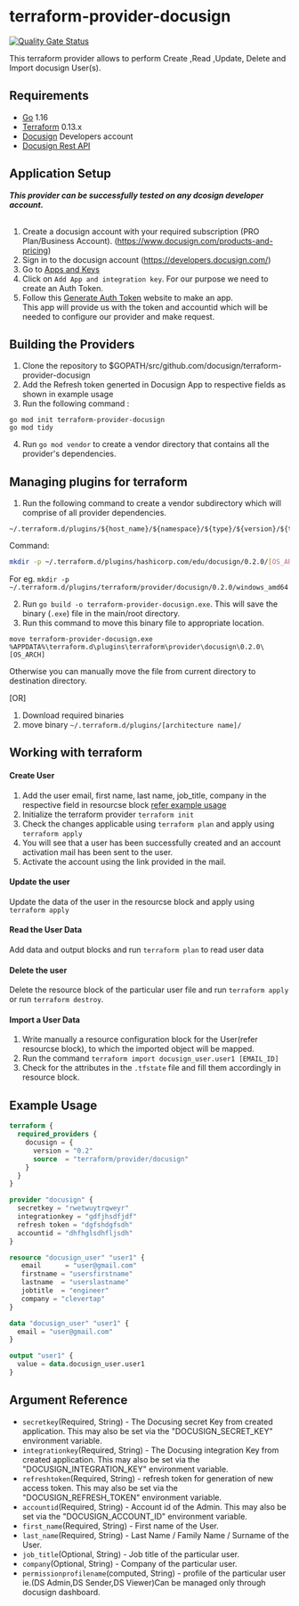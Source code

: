 # terraform-provider-docusign

[![Quality Gate Status](https://sonarcloud.io/api/project_badges/measure?project=ultratendency_terraform-provider-docusign&metric=alert_status)](https://sonarcloud.io/summary/new_code?id=ultratendency_terraform-provider-docusign)

This terraform provider allows to perform Create ,Read ,Update, Delete and Import docusign User(s). 


## Requirements

* [Go](https://golang.org/doc/install) 1.16 <br>
* [Terraform](https://www.terraform.io/downloads.html) 0.13.x <br/>
* [Docusign](https://developers.docusign.com/) Developers account
* [Docusign Rest API](https://developers.docusign.com/docs/esign-rest-api/reference/) 


## Application Setup
 ***This provider can be successfully tested on any dcosign developer account.*** <br><br>

1. Create a docusign account with your required subscription (PRO Plan/Business Account). (https://www.docusign.com/products-and-pricing)<br>
2. Sign in to the docusign account (https://developers.docusign.com/)<br>
3. Go to [Apps and Keys](https://admindemo.docusign.com/apps-and-keys)<br>
4. Click on `Add App and integration key`. For our purpose we need to create an Auth Token. <br>
5. Follow this [Generate Auth Token](https://developers.docusign.com/platform/auth/authcode/authcode-get-token/) website to make an app. <br>
This app will provide us with the token and accountid which will be needed to configure our provider and make request. <br>


## Building the Providers 
1. Clone the repository  to $GOPATH/src/github.com/docusign/terraform-provider-docusign <br>
2. Add the Refresh token generted in  Docusign App to respective fields as shown in example usage <br>
3. Run the following command :
 ```golang
go mod init terraform-provider-docusign
go mod tidy
```
4. Run `go mod vendor` to create a vendor directory that contains all the provider's dependencies. <br>

## Managing plugins for terraform
1. Run the following command to create a vendor subdirectory which will comprise of  all provider dependencies. <br>
```
~/.terraform.d/plugins/${host_name}/${namespace}/${type}/${version}/${target}
``` 
Command: 
```bash
mkdir -p ~/.terraform.d/plugins/hashicorp.com/edu/docusign/0.2.0/[OS_ARCH]
```
For eg. `mkdir -p ~/.terraform.d/plugins/terraform/provider/docusign/0.2.0/windows_amd64`<br>

2. Run `go build -o terraform-provider-docusign.exe`. This will save the binary (`.exe`) file in the main/root directory. <br>
3. Run this command to move this binary file to appropriate location.
 ```
 move terraform-provider-docusign.exe %APPDATA%\terraform.d\plugins\terraform\provider\docusign\0.2.0\[OS_ARCH]
 ``` 
Otherwise you can manually move the file from current directory to destination directory.<br>


[OR]

1. Download required binaries <br>
2. move binary `~/.terraform.d/plugins/[architecture name]/`


## Working with terraform

#### Create User
1. Add the user email, first name, last name, job_title, company in the respective field in resourcse block [refer example usage](#example-usage)
2. Initialize the terraform provider `terraform init`
3. Check the changes applicable using `terraform plan` and apply using `terraform apply`
4. You will see that a user has been successfully created and an account activation mail has been sent to the user.
5. Activate the account using the link provided in the mail.

#### Update the user
Update the data of the user in the resourcse block and apply using `terraform apply`

#### Read the User Data
Add data and output blocks and run `terraform plan` to read user data


#### Delete the user
Delete the resource block of the particular user file and run `terraform apply` or run `terraform destroy`.

#### Import a User Data
1. Write manually a resource configuration block for the User(refer resourcse block), to which the imported object will be mapped.
2. Run the command `terraform import docusign_user.user1 [EMAIL_ID]`
3. Check for the attributes in the `.tfstate` file and fill them accordingly in resource block.


## Example Usage <a id="example-usage"></a>
```terraform
terraform {
  required_providers {
    docusign = {
      version = "0.2"
      source  = "terraform/provider/docusign"
    }
  }
}

provider "docusign" {
  secretkey = "rwetwuytrqweyr"
  integrationkey = "gdfjhsdfjdf"
  refresh token = "dgfshdgfsdh"
  accountid = "dhfhglsdhfljsdh"
}

resource "docusign_user" "user1" {
   email      = "user@gmail.com"
   firstname = "usersfirstname"
   lastname  = "userslastname"
   jobtitle  = "engineer"
   company = "clevertap"
}

data "docusign_user" "user1" {
  email = "user@gmail.com"
}

output "user1" {
  value = data.docusign_user.user1
}
```

## Argument Reference

* `secretkey`(Required, String)       - The Docusing secret Key from created application. This may also be set via the "DOCUSIGN_SECRET_KEY" environment variable.
* `integrationkey`(Required, String)  - The Docusing integration Key from created application. This may also be set via the "DOCUSIGN_INTEGRATION_KEY" environment variable.
* `refreshtoken`(Required, String)    - refresh token for generation of new access token. This may also be set via the "DOCUSIGN_REFRESH_TOKEN" environment variable.
* `accountid`(Required, String)       - Account id of the Admin. This may also be set via the "DOCUSIGN_ACCOUNT_ID" environment variable.
* `first_name`(Required, String)      - First name of the User.
* `last_name`(Required, String)       - Last Name / Family Name / Surname of the User.
* `job_title`(Optional, String)       - Job title of the particular user.
* `company`(Optional, String)         - Company of the particular user.
* `permissionprofilename`(computed, String)  - profile of the particular user ie.(DS Admin,DS Sender,DS Viewer)Can be managed only through docusign dashboard.

